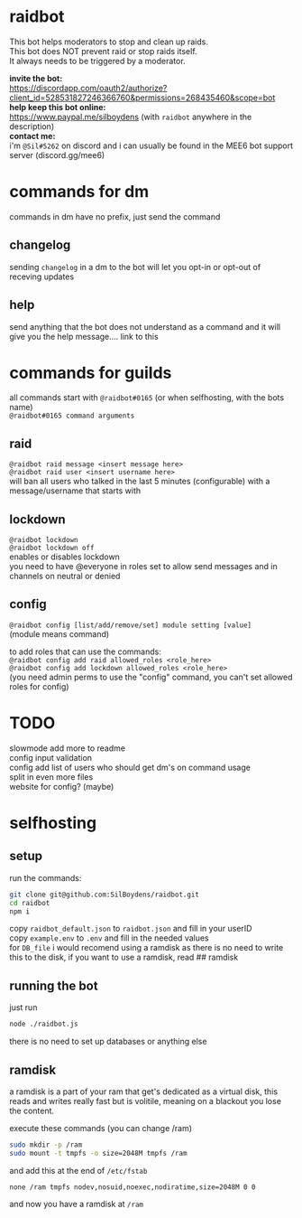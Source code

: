 # raidbot

This bot helps moderators to stop and clean up raids.  
This bot does NOT prevent raid or stop raids itself.  
It always needs to be triggered by a moderator.  

**invite the bot:**  
https://discordapp.com/oauth2/authorize?client_id=528531827246366760&permissions=268435460&scope=bot  
**help keep this bot online:**  
https://www.paypal.me/silboydens
(with `raidbot` anywhere in the description)  
**contact me:**  
i'm `@Sil#5262` on discord and i can usually be found in the MEE6 bot support server (discord.gg/mee6)

# commands for dm
commands in dm have no prefix, just send the command

## changelog
sending `changelog` in a dm to the bot will let you opt-in or opt-out of receving updates

## help
send anything that the bot does not understand as a command and it will give you the help message.... link to this

# commands for guilds

all commands start with `@raidbot#0165` (or when selfhosting, with the bots name)  
`@raidbot#0165 command arguments`

## raid

`@raidbot raid message <insert message here>`  
`@raidbot raid user <insert username here>`  
will ban all users who talked in the last 5 minutes (configurable) with a message/username that starts with <insert xxx here>

## lockdown

`@raidbot lockdown`  
`@raidbot lockdown off`  
enables or disables lockdown  
you need to have @everyone in roles set to allow send messages and in channels on neutral or denied

## config

`@raidbot config [list/add/remove/set] module setting [value]`  
(module means command)  

to add roles that can use the commands:  
`@raidbot config add raid allowed_roles <role_here>`  
`@raidbot config add lockdown allowed_roles <role_here>`  
(you need admin perms to use the "config" command, you can't set allowed roles for config)

# TODO
slowmode
add more to readme  
config input validation  
config add list of users who should get dm's on command usage  
split in even more files  
website for config? (maybe)  

# selfhosting

## setup
run the commands:
```bash
git clone git@github.com:SilBoydens/raidbot.git
cd raidbot
npm i
```

copy `raidbot_default.json` to `raidbot.json` and fill in your userID  
copy `example.env` to `.env` and fill in the needed values  
for `DB_file` i would recomend using a ramdisk as there is no need to write this to the disk, if you want to use a ramdisk, read ## ramdisk

## running the bot
just run
```bash
node ./raidbot.js
```
there is no need to set up databases or anything else


## ramdisk
a ramdisk is a part of your ram that get's dedicated as a virtual disk, this reads and writes really fast but is volitile, meaning on a blackout you lose the content.

execute these commands (you can change /ram)
```bash
sudo mkdir -p /ram
sudo mount -t tmpfs -o size=2048M tmpfs /ram
```

and add this at the end of `/etc/fstab`
```
none /ram tmpfs nodev,nosuid,noexec,nodiratime,size=2048M 0 0
```
and now you have a ramdisk at `/ram`
